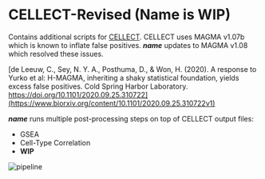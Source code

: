 # CELLECT-Revised (Name is WIP)
Contains additional scripts for [CELLECT](https://github.com/perslab/CELLECT). 
CELLECT uses MAGMA v1.07b which is known to inflate false positives.
***name*** updates to MAGMA v1.08 which resolved these issues.

[de Leeuw, C., Sey, N. Y. A., Posthuma, D., & Won, H. (2020). A response to Yurko et al: H-MAGMA, inheriting a shaky statistical foundation, yields excess false positives. Cold Spring Harbor Laboratory. https://doi.org/10.1101/2020.09.25.310722](https://www.biorxiv.org/content/10.1101/2020.09.25.310722v1)

***name*** runs multiple post-processing steps on top of CELLECT output files:
  - GSEA
  - Cell-Type Correlation
  - **WIP**

![pipeline](https://github.com/erwinerdem/CELLECT-revised/blob/master/pipeline.png)
